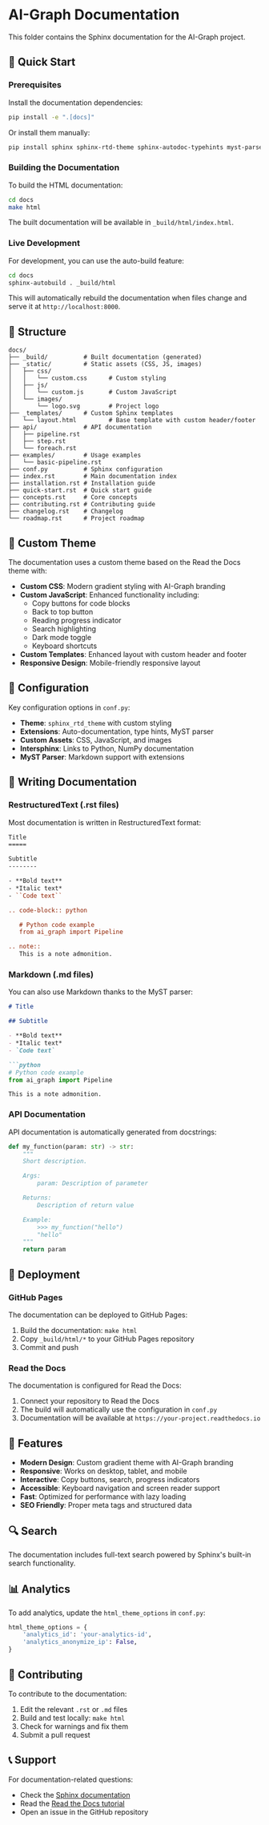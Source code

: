 # AI-Graph Documentation

This folder contains the Sphinx documentation for the AI-Graph project.

## 🚀 Quick Start

### Prerequisites

Install the documentation dependencies:

```bash
pip install -e ".[docs]"
```

Or install them manually:

```bash
pip install sphinx sphinx-rtd-theme sphinx-autodoc-typehints myst-parser
```

### Building the Documentation

To build the HTML documentation:

```bash
cd docs
make html
```

The built documentation will be available in `_build/html/index.html`.

### Live Development

For development, you can use the auto-build feature:

```bash
cd docs
sphinx-autobuild . _build/html
```

This will automatically rebuild the documentation when files change and serve it at `http://localhost:8000`.

## 📁 Structure

```
docs/
├── _build/          # Built documentation (generated)
├── _static/         # Static assets (CSS, JS, images)
│   ├── css/
│   │   └── custom.css      # Custom styling
│   ├── js/
│   │   └── custom.js       # Custom JavaScript
│   └── images/
│       └── logo.svg        # Project logo
├── _templates/      # Custom Sphinx templates
│   └── layout.html         # Base template with custom header/footer
├── api/             # API documentation
│   ├── pipeline.rst
│   ├── step.rst
│   └── foreach.rst
├── examples/        # Usage examples
│   └── basic-pipeline.rst
├── conf.py          # Sphinx configuration
├── index.rst        # Main documentation index
├── installation.rst # Installation guide
├── quick-start.rst  # Quick start guide
├── concepts.rst     # Core concepts
├── contributing.rst # Contributing guide
├── changelog.rst    # Changelog
└── roadmap.rst      # Project roadmap
```

## 🎨 Custom Theme

The documentation uses a custom theme based on the Read the Docs theme with:

- **Custom CSS**: Modern gradient styling with AI-Graph branding
- **Custom JavaScript**: Enhanced functionality including:
  - Copy buttons for code blocks
  - Back to top button
  - Reading progress indicator
  - Search highlighting
  - Dark mode toggle
  - Keyboard shortcuts
- **Custom Templates**: Enhanced layout with custom header and footer
- **Responsive Design**: Mobile-friendly responsive layout

## 🔧 Configuration

Key configuration options in `conf.py`:

- **Theme**: `sphinx_rtd_theme` with custom styling
- **Extensions**: Auto-documentation, type hints, MyST parser
- **Custom Assets**: CSS, JavaScript, and images
- **Intersphinx**: Links to Python, NumPy documentation
- **MyST Parser**: Markdown support with extensions

## 📝 Writing Documentation

### RestructuredText (.rst files)

Most documentation is written in RestructuredText format:

```rst
Title
=====

Subtitle
--------

- **Bold text**
- *Italic text*
- ``Code text``

.. code-block:: python

   # Python code example
   from ai_graph import Pipeline

.. note::
   This is a note admonition.
```

### Markdown (.md files)

You can also use Markdown thanks to the MyST parser:

```markdown
# Title

## Subtitle

- **Bold text**
- *Italic text*
- `Code text`

```python
# Python code example
from ai_graph import Pipeline
```

```{note}
This is a note admonition.
```

### API Documentation

API documentation is automatically generated from docstrings:

```python
def my_function(param: str) -> str:
    """
    Short description.

    Args:
        param: Description of parameter

    Returns:
        Description of return value

    Example:
        >>> my_function("hello")
        "hello"
    """
    return param
```

## 🚀 Deployment

### GitHub Pages

The documentation can be deployed to GitHub Pages:

1. Build the documentation: `make html`
2. Copy `_build/html/*` to your GitHub Pages repository
3. Commit and push

### Read the Docs

The documentation is configured for Read the Docs:

1. Connect your repository to Read the Docs
2. The build will automatically use the configuration in `conf.py`
3. Documentation will be available at `https://your-project.readthedocs.io`

## 🎯 Features

- **Modern Design**: Custom gradient theme with AI-Graph branding
- **Responsive**: Works on desktop, tablet, and mobile
- **Interactive**: Copy buttons, search, progress indicators
- **Accessible**: Keyboard navigation and screen reader support
- **Fast**: Optimized for performance with lazy loading
- **SEO Friendly**: Proper meta tags and structured data

## 🔍 Search

The documentation includes full-text search powered by Sphinx's built-in search functionality.

## 📊 Analytics

To add analytics, update the `html_theme_options` in `conf.py`:

```python
html_theme_options = {
    'analytics_id': 'your-analytics-id',
    'analytics_anonymize_ip': False,
}
```

## 🤝 Contributing

To contribute to the documentation:

1. Edit the relevant `.rst` or `.md` files
2. Build and test locally: `make html`
3. Check for warnings and fix them
4. Submit a pull request

## 📞 Support

For documentation-related questions:

- Check the [Sphinx documentation](https://www.sphinx-doc.org/)
- Read the [Read the Docs tutorial](https://docs.readthedocs.io/)
- Open an issue in the GitHub repository
